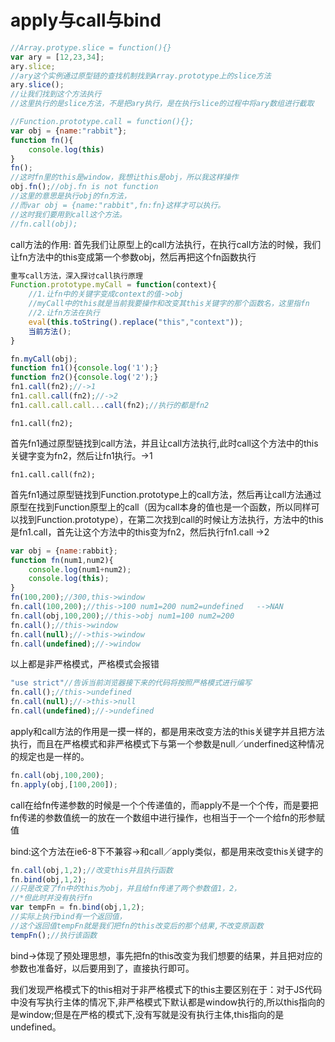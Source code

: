 # apply与call与bind
```js
//Array.protype.slice = function(){}
var ary = [12,23,34];
ary.slice;
//ary这个实例通过原型链的查找机制找到Array.prototype上的slice方法
ary.slice();
//让我们找到这个方法执行
//这里执行的是slice方法，不是把ary执行，是在执行slice的过程中将ary数组进行截取
```
```js
//Function.prototype.call = function(){};
var obj = {name:"rabbit"};
function fn(){
    console.log(this)
}
fn();
//这时fn里的this是window，我想让this是obj，所以我这样操作
obj.fn();//obj.fn is not function
//这里的意思是执行obj的fn方法，
//而var obj = {name:"rabbit",fn:fn}这样才可以执行。
//这时我们要用到call这个方法。
//fn.call(obj);
```
call方法的作用: 首先我们让原型上的call方法执行，在执行call方法的时候，我们让fn方法中的this变成第一个参数obj，然后再把这个fn函数执行
```js
重写call方法，深入探讨call执行原理
Function.prototype.myCall = function(context){
    //1.让fn中的关键字变成context的值->obj
    //myCall中的this就是当前我要操作和改变其this关键字的那个函数名，这里指fn
    //2.让fn方法在执行
    eval(this.toString().replace("this","context"));
    当前方法();
}
```
```js
fn.myCall(obj);
function fn1(){console.log('1');}
function fn2(){console.log('2');}
fn1.call(fn2);//->1
fn1.call.call(fn2);//->2
fn1.call.call.call...call(fn2);//执行的都是fn2
```
`fn1.call(fn2);`

首先fn1通过原型链找到call方法，并且让call方法执行,此时call这个方法中的this关键字变为fn2，然后让fn1执行。->1

`fn1.call.call(fn2);`

首先fn1通过原型链找到Function.prototype上的call方法，然后再让call方法通过原型在找到Function原型上的call（因为call本身的值也是一个函数，所以同样可以找到Function.prototype），在第二次找到call的时候让方法执行，方法中的this是fn1.call，首先让这个方法中的this变为fn2，然后执行fn1.call ->2
```js
var obj = {name:rabbit};
function fn(num1,num2){
    console.log(num1+num2);
    console.log(this);
}
fn(100,200);//300,this->window 
fn.call(100,200);//this->100 num1=200 num2=undefined   -->NAN
fn.call(obj,100,200);//this->obj num1=100 num2=200 
fn.call();//this->window
fn.call(null);//->this->window
fn.call(undefined);//->window
```
以上都是非严格模式，严格模式会报错
```js
"use strict"//告诉当前浏览器接下来的代码将按照严格模式进行编写
fn.call();//this->undefined
fn.call(null);//->this->null
fn.call(undefined);//->undefined
```
apply和call方法的作用是一摸一样的，都是用来改变方法的this关键字并且把方法执行，而且在严格模式和非严格模式下与第一个参数是null／underfined这种情况的规定也是一样的。
```js
fn.call(obj,100,200);
fn.apply(obj,[100,200]);
```
call在给fn传递参数的时候是一个个传递值的，而apply不是一个个传，而是要把fn传递的参数值统一的放在一个数组中进行操作，也相当于一个一个给fn的形参赋值

bind:这个方法在ie6-8下不兼容->和call／apply类似，都是用来改变this关键字的
```js
fn.call(obj,1,2);//改变this并且执行函数
fn.bind(obj,1,2);
//只是改变了fn中的this为obj，并且给fn传递了两个参数值1，2，
//*但此时并没有执行fn
var tempFn = fn.bind(obj,1,2);
//实际上执行bind有一个返回值，
//这个返回值tempFn就是我们把fn的this改变后的那个结果,不改变原函数
tempFn();//执行该函数
```
bind->体现了预处理思想，事先把fn的this改变为我们想要的结果，并且把对应的参数也准备好，以后要用到了，直接执行即可。

我们发现严格模式下的this相对于非严格模式下的this主要区别在于：对于JS代码中没有写执行主体的情况下,非严格模式下默认都是window执行的,所以this指向的是window;但是在严格的模式下,没有写就是没有执行主体,this指向的是undefined。
